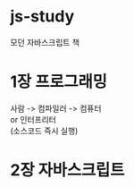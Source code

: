 # js-study
모던 자바스크립트 책<br>

# 1장 프로그래밍
사람 ->    컴파일러   -> 컴퓨터<br>
        or 인터프리터<br>
      (소스코드 즉시 실행)

# 2장 자바스크립트

